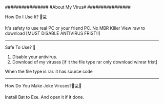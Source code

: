 ################
#About My Virus#
################


 How Do I Use It? 🤔💻

It's safety to use real PC or your friend PC.
No MBR Killer
View raw to download [MUST DISABLE ANTIVIRUS FRIST!!]  


___________________

Safe To Use? 🤨

1. Disable your antivirus.
2. Download of my viruses [if it the file type rar only download winrar frist]

When the file type is rar. it has source code
__________________________

How Do You Make Joke Viruses?👾💻🤔

Install Bat to Exe.
And open it if it done.


